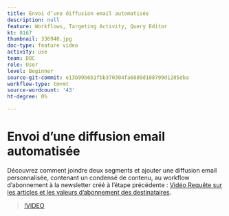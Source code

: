 ```yaml
---
title: Envoi d’une diffusion email automatisée
description: null
feature: Workflows, Targeting Activity, Query Editor
kt: 8167
thumbnail: 336940.jpg
doc-type: feature video
activity: use
team: DOC
role: User
level: Beginner
source-git-commit: e13b99b6b1fbb370304fa6880d108799d1285dba
workflow-type: tm+mt
source-wordcount: '43'
ht-degree: 0%

---
```



# Envoi d’une diffusion email automatisée

Découvrez comment joindre deux segments et ajouter une diffusion email personnalisée, contenant un condensé de contenu, au workflow d’abonnement à la newsletter créé à l’étape précédente : [Vidéo Requête sur les articles et les valeurs d’abonnement des destinataires](/help/process-management/create-a-content-digest/query-articles-and-recipient-subscription-values.md).

>[!VIDEO](https://video.tv.adobe.com/v/336904?quality=12)
